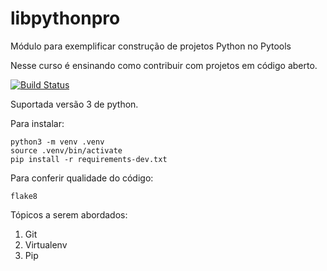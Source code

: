 # libpythonpro
Módulo para exemplificar construção de projetos Python no Pytools

Nesse curso é ensinando como contribuir  com projetos em código aberto.

[![Build Status](https://travis-ci.org/osmarfelix/libpythonpro.svg?branch=main)](https://travis-ci.org/osmarfelix/libpythonpro)

Suportada versão 3 de python.

Para instalar:
``` console
python3 -m venv .venv
source .venv/bin/activate
pip install -r requirements-dev.txt
```
Para conferir qualidade do código:
```console
flake8
```
Tópicos a serem abordados:

1. Git
2. Virtualenv
3. Pip
